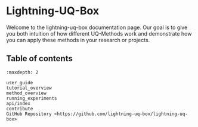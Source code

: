 # Lightning-UQ-Box

Welcome to the lightning-uq-box documentation page. Our goal is to give you both intuition of how different UQ-Methods work and demonstrate how you can apply these methods in your research or projects.

## Table of contents

```{toctree}
:maxdepth: 2

user_guide
tutorial_overview
method_overview
running_experiments
api/index
contribute
GitHub Repository <https://github.com/lightning-uq-box/lightning-uq-box>
```